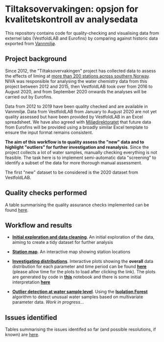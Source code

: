 # Tiltaksovervakingen: opsjon for kvalitetskontroll av analysedata

This repository contains code for quality-checking and visualising data from externel labs (VestfoldLAB and Eurofins) by comparing against historic data exported from [Vannmiljø](https://vannmiljo.miljodirektoratet.no/). 

## Project background

Since 2012, the "Tiltaksovervakingen" project has collected data to assess the effects of liming at [more than 200 stations across southern Norway](https://nivanorge.github.io/tiltaksovervakingen/pages/stn_map.html). NIVA was responsible for analysing the water chemistry data from this project between 2012 and 2015, then VestfoldLAB took over from 2016 to August 2020, and from September 2020 onwards the analyses will be carried out by Eurofins. 

Data from 2012 to 2019 have been quality checked and are available in Vannmiljø. Data from VestfoldLAB from January to August 2020 are not yet quality assessed but have been provided by VestfoldLAB in an Excel spreadsheet. We have also agreed with [Miljødirektoratet](https://www.miljodirektoratet.no/) that future data from Eurofins will be provided using a broadly similar Excel template to ensure the input format remains consistent.

**The aim of this workflow is to quality assess the "new" data and to highlight "outliers" for further investigation and reanalysis**. Since the project collects a lot of water samples, manually checking everything is not feasible. The task here is to implement semi-automatic data "screening" to identify a subset of the data for more thorough manual assessment. 

The first "new" dataset to be considered is the 2020 dataset from VestfoldLAB.

## Quality checks performed

A table summarising the quality assurance checks implemented can be found [here](https://nivanorge.github.io/tiltaksovervakingen/pages/list_quality_checks.md).

## Workflow and results

 * **[Initial exploration and data cleaning](https://nbviewer.jupyter.org/github/NIVANorge/tiltaksovervakingen/blob/master/notebooks/01_data_processing.ipynb)**. An initial exploration of the data, aiming to create a tidy dataset for further analysis
 
 * **[Station map](https://nivanorge.github.io/tiltaksovervakingen/pages/stn_map.html)**. An interactive map showing station locations
 
 * **[Investigating distributions](https://nivanorge.github.io/tiltaksovervakingen/pages/distribution_plots.html)**.  Interactive plots showing the **overall** data distribution for each parameter and time period can be found **[here](https://nivanorge.github.io/tiltaksovervakingen/pages/distribution_plots.html)** (please allow time for the plots to load after clicking the link). The plots are generated by code in **[this](https://nbviewer.jupyter.org/github/NIVANorge/tiltaksovervakingen/blob/master/notebooks/02_distribution_plots.ipynb)** notebook and there is some initial interpretation **[here](https://nbviewer.jupyter.org/github/NIVANorge/tiltaksovervakingen/blob/master/notebooks/02_distribution_plots.ipynb#3.-Summary)**
 
 * **[Outlier detection at water sample level](https://nbviewer.jupyter.org/github/NIVANorge/tiltaksovervakingen/blob/master/notebooks/03_outlier_detection.ipynb)**. Using the **[Isolation Forest](https://scikit-learn.org/stable/modules/outlier_detection.html#isolation-forest)** algorithm to detect unusual water samples based on multivariate parameter data. *Work in progress...*
 
## Issues identified

Tables summarising the issues identifed so far (and possible resolutions, if known) are [here](https://nivanorge.github.io/tiltaksovervakingen/pages/issues_identified.md).